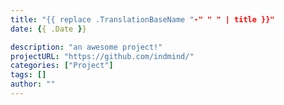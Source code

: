 ```yaml
---
title: "{{ replace .TranslationBaseName "-" " " | title }}"
date: {{ .Date }}

description: "an awesome project!"
projectURL: "https://github.com/indmind/"
categories: ["Project"]
tags: []
author: ""
---
```

